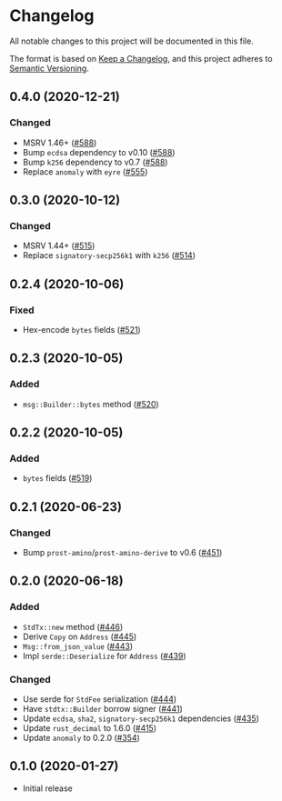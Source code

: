 # Changelog
All notable changes to this project will be documented in this file.

The format is based on [Keep a Changelog](https://keepachangelog.com/en/1.0.0/),
and this project adheres to [Semantic Versioning](https://semver.org/spec/v2.0.0.html).

## 0.4.0 (2020-12-21)
### Changed
- MSRV 1.46+ ([#588])
- Bump `ecdsa` dependency to v0.10 ([#588])
- Bump `k256` dependency to v0.7 ([#588])
- Replace `anomaly` with `eyre` ([#555])

[#588]: https://github.com/iqlusioninc/crates/pull/588
[#555]: https://github.com/iqlusioninc/crates/pull/555

## 0.3.0 (2020-10-12)
### Changed
- MSRV 1.44+ ([#515])
- Replace `signatory-secp256k1` with `k256` ([#514])

[#515]: https://github.com/iqlusioninc/crates/pull/515
[#514]: https://github.com/iqlusioninc/crates/pull/514

## 0.2.4 (2020-10-06)
### Fixed
- Hex-encode `bytes` fields ([#521])

[#521]: https://github.com/iqlusioninc/crates/pull/521

## 0.2.3 (2020-10-05)
### Added
- `msg::Builder::bytes` method ([#520])

[#520]: https://github.com/iqlusioninc/crates/pull/520

## 0.2.2 (2020-10-05)
### Added
- `bytes` fields ([#519])

[#519]: https://github.com/iqlusioninc/crates/pull/519

## 0.2.1 (2020-06-23)
### Changed
- Bump `prost-amino`/`prost-amino-derive` to v0.6 ([#451])

[#451]: https://github.com/iqlusioninc/crates/pull/451

## 0.2.0 (2020-06-18)
### Added
- `StdTx::new` method ([#446])
- Derive `Copy` on `Address` ([#445])
- `Msg::from_json_value` ([#443])
- Impl `serde::Deserialize` for `Address` ([#439])

### Changed
- Use serde for `StdFee` serialization ([#444])
- Have `stdtx::Builder` borrow signer ([#441])
- Update `ecdsa`, `sha2`, `signatory-secp256k1` dependencies  ([#435])
- Update `rust_decimal` to 1.6.0 ([#415])
- Update `anomaly` to 0.2.0 ([#354])

[#446]: https://github.com/iqlusioninc/crates/pull/446
[#445]: https://github.com/iqlusioninc/crates/pull/445
[#444]: https://github.com/iqlusioninc/crates/pull/444
[#443]: https://github.com/iqlusioninc/crates/pull/443
[#441]: https://github.com/iqlusioninc/crates/pull/441
[#439]: https://github.com/iqlusioninc/crates/pull/439
[#435]: https://github.com/iqlusioninc/crates/pull/435
[#415]: https://github.com/iqlusioninc/crates/pull/415
[#354]: https://github.com/iqlusioninc/crates/pull/354

## 0.1.0 (2020-01-27)
- Initial release
